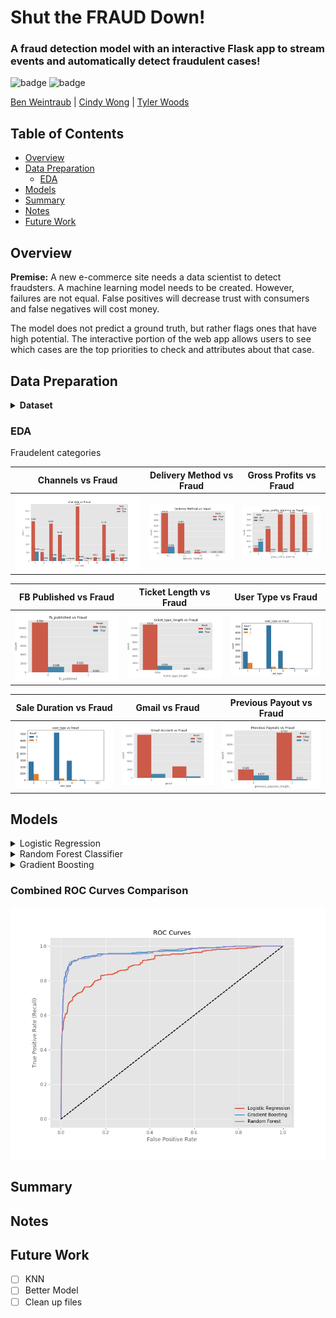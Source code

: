 <!-- <img alt="" src='' height="600px" width="1000px" align='center'> -->

# Shut the FRAUD Down!

### A fraud detection model with an interactive Flask app to stream events and automatically detect fraudulent cases!

![badge](https://img.shields.io/badge/last%20modified-may%20%202020-success)
![badge](https://img.shields.io/badge/status-in%20progress-yellow)

<a href="https://github.com/b-weintraub">Ben Weintraub</a> | <a href="https://github.com/cwong90">Cindy Wong</a> | <a href="https://github.com/tylerjwoods">Tyler Woods</a>

## Table of Contents

- [Overview](#overview)
- [Data Preparation](#data-preparation)
    - [EDA](#eda)
- [Models](#models)
- [Summary](#summary)
- [Notes](#notes)
- [Future Work](#future-work)

## Overview

<b>Premise:</b>
A new e-commerce site needs a data scientist to detect fraudsters. A machine learning model needs to be created. However, failures are not equal. False positives will decrease trust with consumers and false negatives will cost money.

The model does not predict a ground truth, but rather flags ones that have high potential.
The interactive portion of the web app allows users to see which cases are the top priorities to check and attributes about that case.


## Data Preparation

<details>
  <summary><b> Dataset </b></summary>
  <img alt='dataset' src='images/dataset.png'>
  <img alt='dataset info' src='images/dataset_info.png'>  
  <br>
  <p> Quick statistics of the columns </p>
  <img alt='dataset stats' src='images/dataset_descr.png'>  
</details>


### EDA

Fraudelent categories

   Channels vs Fraud       |  Delivery Method vs Fraud |     Gross Profits vs Fraud
:-------------------------:|:-------------------------:|:-------------------------:
![](images/channels_eda.png) |   ![](images/delivery_method_eda.png)|    ![gross profits](images/gross_profits_dummie.png)

   FB Published vs Fraud   |  Ticket Length vs Fraud   |     User Type vs Fraud
:-------------------------:|:-------------------------:|:-------------------------:
![](images/fb_published.png)|   ![](images/ticket_type_length.png)|    ![gross profits](images/user_type.png)

   Sale Duration vs Fraud  |  Gmail vs Fraud           |     Previous Payout vs Fraud
:-------------------------:|:-------------------------:|:-------------------------:
![](images/sale_duration2.png)|   ![](images/gmail_account_eda.png)|    ![gross profits](images/previous_payouts_eda.png)


<!-- <img alt="" src='' style='width: 600px;'> -->


## Models


<details>
    <summary>Logistic Regression</summary>
    <img alt="log roc" src='images/logistic_reg_roc_curve.png'>
</details>   

<details>
    <summary>Random Forest Classifier</summary>
    <img alt="rf kfolds" src='images/rf_kfolds_10.png'>
</details>

<details>
    <summary>Gradient Boosting</summary>
    <img alt="" src='images/gradient_boost_roc_curve.png'>
</details>

### Combined ROC Curves Comparison
<img alt="combined roc" src='images/ROC_curves.png'>

## Summary

## Notes


## Future Work

- [ ] KNN
- [ ] Better Model
- [ ] Clean up files